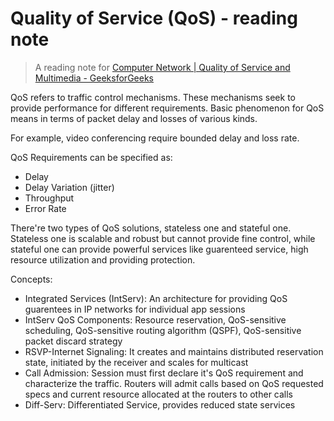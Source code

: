 # Quality of Service (QoS) - reading note

> A reading note for [Computer Network | Quality of Service and Multimedia - GeeksforGeeks](https://www.geeksforgeeks.org/computer-network-quality-of-service-and-multimedia/#)

QoS refers to traffic control mechanisms. These mechanisms seek to provide performance for different requirements. Basic phenomenon for QoS means in terms of packet delay and losses of various kinds.

For example, video conferencing require bounded delay and loss rate.

QoS Requirements can be specified as:

- Delay
- Delay Variation (jitter)
- Throughput
- Error Rate

There're two types of QoS solutions, stateless one and stateful one. Stateless one is scalable and robust but cannot provide fine control, while stateful one can provide powerful services like guarenteed service, high resource utilization and providing protection.

Concepts:

- Integrated Services (IntServ): An architecture for providing QoS guarentees in IP networks for individual app sessions
- IntServ QoS Components: Resource reservation, QoS-sensitive scheduling, QoS-sensitive routing algorithm (QSPF), QoS-sensitive packet discard strategy
- RSVP-Internet Signaling: It creates and maintains distributed reservation state, initiated by the receiver and scales for multicast
- Call Admission: Session must first declare it's QoS requirement and characterize the traffic. Routers will admit calls based on QoS requested specs and current resource allocated at the routers to other calls
- Diff-Serv: Differentiated Service, provides reduced state services